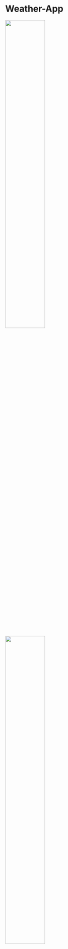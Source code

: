 # Weather-App

<img src="https://github.com/Aisha-Saad/Weather-App/assets/111194434/d7614f39-f233-4b3a-a13c-b3dd2d7bff4d" width="50%">
<img src="https://github.com/Aisha-Saad/Weather-App/assets/111194434/ddbd2f95-bf0d-4888-8a4c-c594d72fde20" width="50%">
<img src="https://github.com/Aisha-Saad/Weather-App/assets/111194434/5172d198-af0d-40e7-9a8d-a7b28b69ffc4" width="50%">
